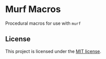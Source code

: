 # Murf Macros

Procedural macros for use with `murf`

## License

This project is licensed under the [MIT license](LICENSE).
